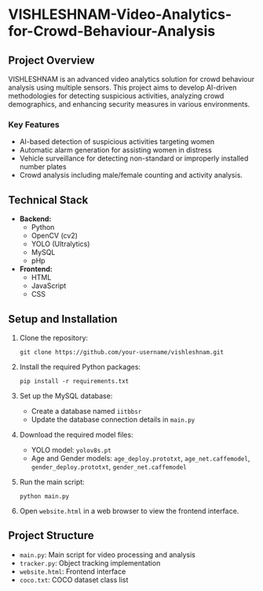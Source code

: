 # VISHLESHNAM-Video-Analytics-for-Crowd-Behaviour-Analysis

## Project Overview

VISHLESHNAM is an advanced video analytics solution for crowd behaviour analysis using multiple sensors. This project aims to develop AI-driven methodologies for detecting suspicious activities, analyzing crowd demographics, and enhancing security measures in various environments.

### Key Features

- AI-based detection of suspicious activities targeting women
- Automatic alarm generation for assisting women in distress
- Vehicle surveillance for detecting non-standard or improperly installed number plates
- Crowd analysis including male/female counting and activity analysis.

## Technical Stack

- **Backend:**
  - Python
  - OpenCV (cv2)
  - YOLO (Ultralytics)
  - MySQL
  - pHp
- **Frontend:**
  - HTML
  - JavaScript
  - CSS

## Setup and Installation

1. Clone the repository:
   ```
   git clone https://github.com/your-username/vishleshnam.git
   ```

2. Install the required Python packages:
   ```
   pip install -r requirements.txt
   ```

3. Set up the MySQL database:
   - Create a database named `iitbbsr`
   - Update the database connection details in `main.py`

4. Download the required model files:
   - YOLO model: `yolov8s.pt`
   - Age and Gender models: `age_deploy.prototxt`, `age_net.caffemodel`, `gender_deploy.prototxt`, `gender_net.caffemodel`

5. Run the main script:
   ```
   python main.py
   ```

6. Open `website.html` in a web browser to view the frontend interface.

## Project Structure

- `main.py`: Main script for video processing and analysis
- `tracker.py`: Object tracking implementation
- `website.html`: Frontend interface
- `coco.txt`: COCO dataset class list


